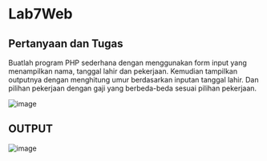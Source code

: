 # Lab7Web

## Pertanyaan dan Tugas

Buatlah program PHP sederhana dengan menggunakan form input yang menampilkan
nama, tanggal lahir dan pekerjaan. Kemudian tampilkan outputnya dengan menghitung
umur berdasarkan inputan tanggal lahir. Dan pilihan pekerjaan dengan gaji yang
berbeda-beda sesuai pilihan pekerjaan.

![image](https://github.com/verz666/Lab7Web/assets/115523263/6cfef72c-c960-41dd-8561-06aeaaad80ac)

## OUTPUT

![image](https://github.com/verz666/Lab7Web/assets/115523263/abf46c37-5cd1-47ce-80be-ee4504d98c94)
